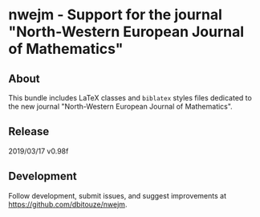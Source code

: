 nwejm - Support for the journal "North-Western European Journal of Mathematics"
===============================================================================

About
-------
This bundle includes LaTeX classes and `biblatex` styles files dedicated to the
new journal "North-Western European Journal of Mathematics".

Release
-------
2019/03/17 v0.98f

Development
-----------
Follow development, submit issues, and suggest improvements at
https://github.com/dbitouze/nwejm.
